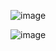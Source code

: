 ![image](https://github.com/UbaydullohML/VS-Projects_BugsFix/assets/75980506/af6ecc91-b32d-488d-a1af-a584120a62e4)

![image](https://github.com/UbaydullohML/VS-Projects_BugsFix/assets/75980506/ba7b8506-f956-489b-9ac4-6d37c9556038)
